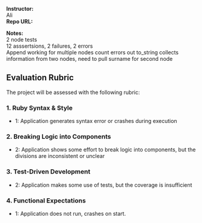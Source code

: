 **Instructor:**  
Ali  
**Repo URL:**   

**Notes:**  
2 node tests  
12 asssertsions, 2 failures, 2 errors  
Append working for multiple nodes
count errors out
to_string collects information from two nodes, need to pull surname for second node  


## Evaluation Rubric

The project will be assessed with the following rubric:

### 1. Ruby Syntax & Style

* 1: Application generates syntax error or crashes during execution

### 2. Breaking Logic into Components

* 2: Application shows some effort to break logic into components, but the divisions are inconsistent or unclear

### 3. Test-Driven Development

* 2: Application makes some use of tests, but the coverage is insufficient

### 4. Functional Expectations

* 1: Application does not run, crashes on start.
